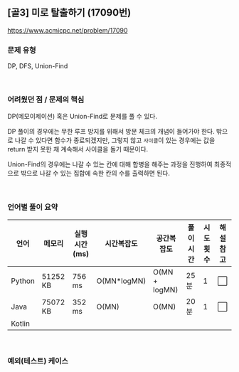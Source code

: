 ## [골3] 미로 탈출하기 (17090번)

https://www.acmicpc.net/problem/17090

### 문제 유형

DP, DFS, Union-Find

<br>

### 어려웠던 점 / 문제의 핵심

DP(메모이제이션) 혹은 Union-Find로 문제를 풀 수 있다.

DP 풀이의 경우에는 무한 루프 방지를 위해서 방문 체크의 개념이 들어가야 한다. 밖으로 나갈 수 있다면 함수가 종료되겠지만, 그렇지 않고 `사이클`이 있는 경우에는 값을 return 받지 못한 채 계속해서 사이클을 돌기 때문이다. 

Union-Find의 경우에는 나갈 수 있는 칸에 대해 합병을 해주는 과정을 진행하여 최종적으로 밖으로 나갈 수 있는 집합에 속한 칸의 수를 출력하면 된다.

<br>

### 언어별 풀이 요약

| 언어   | 메모리   | 실행 시간(ms) | 시간복잡도  | 공간복잡도    | 풀이 시간 | 시도 횟수 | 해설 참고            |
| ------ | -------- | ------------- | ----------- | ------------- | --------- | --------- | -------------------- |
| Python | 51252 KB | 756 ms        | O(MN*logMN) | O(MN + logMN) | 25분      | 1         | :white_large_square: |
| Java   | 75072 KB | 352 ms        | O(MN)       | O(MN)         | 20분      | 1         | :white_large_square: |
| Kotlin |          |               |             |               |           |           |                      |

<br>

### 예외(테스트) 케이스

```
```

